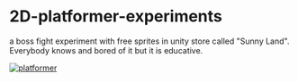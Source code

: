 # 2D-platformer-experiments
a boss fight experiment with free sprites in unity store called "Sunny Land". Everybody knows and bored of it but it is educative.

<a href="https://ibb.co/Tvcj6Rk"><img src="https://i.ibb.co/SsNYb0P/platformer.gif" alt="platformer" border="0"></a>
